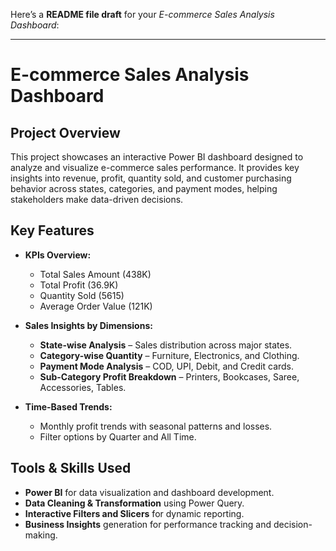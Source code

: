 Here’s a **README file draft** for your *E-commerce Sales Analysis Dashboard*:

---

# E-commerce Sales Analysis Dashboard

## Project Overview

This project showcases an interactive Power BI dashboard designed to analyze and visualize e-commerce sales performance. It provides key insights into revenue, profit, quantity sold, and customer purchasing behavior across states, categories, and payment modes, helping stakeholders make data-driven decisions.

## Key Features

* **KPIs Overview:**

  * Total Sales Amount (438K)
  * Total Profit (36.9K)
  * Quantity Sold (5615)
  * Average Order Value (121K)
* **Sales Insights by Dimensions:**

  * **State-wise Analysis** – Sales distribution across major states.
  * **Category-wise Quantity** – Furniture, Electronics, and Clothing.
  * **Payment Mode Analysis** – COD, UPI, Debit, and Credit cards.
  * **Sub-Category Profit Breakdown** – Printers, Bookcases, Saree, Accessories, Tables.
* **Time-Based Trends:**

  * Monthly profit trends with seasonal patterns and losses.
  * Filter options by Quarter and All Time.

## Tools & Skills Used

* **Power BI** for data visualization and dashboard development.
* **Data Cleaning & Transformation** using Power Query.
* **Interactive Filters and Slicers** for dynamic reporting.
* **Business Insights** generation for performance tracking and decision-making.


